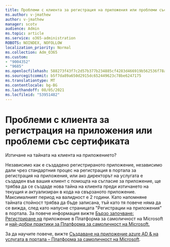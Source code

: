 ```yaml
---
title: Проблеми с клиента за регистрация на приложения или проблеми със сертификата
ms.author: v-jmathew
author: v-jmathew
manager: scotv
audience: Admin
ms.topic: article
ms.service: o365-administration
ROBOTS: NOINDEX, NOFOLLOW
localization_priority: Normal
ms.collection: Adm_O365
ms.custom:
- "9004352"
- "9685"
ms.openlocfilehash: 588273f43f7c2d57b377b234885cf4283d466919b562536f78a64356422f9f9f
ms.sourcegitcommit: b5f7da89a650d2915dc652449623c78be6247175
ms.translationtype: MT
ms.contentlocale: bg-BG
ms.lasthandoff: 08/05/2021
ms.locfileid: "53951482"
---
```

# <a name="app-registration-client-secret-or-certificate-issues"></a>Проблеми с клиента за регистрация на приложения или проблеми със сертификата

Изтичане на тайната на клиента на приложението?

Независимо как е създадено регистрираното приложение, независимо дали чрез стандартния процес на регистрация в портала за регистрация на приложения, или ако директорът на услугата е създаден във вашия клиент с помощта на съгласие за приложение, ще трябва да се създаде нова тайна на клиента преди изтичането на текущия и актуализиран в кода на свързаното приложение. Максималният период на валидност е 2 години. Като напомняне тайната стойност трябва да бъде записана, тъй като тя повече няма да се вижда, след като напусне страницата "Регистрации на приложения" в портала. За повече информация вижте [Бързо започване: Регистриране на](https://docs.microsoft.com/azure/active-directory/develop/quickstart-register-app) приложение в Платформа за самоличност на Microsoft и [най-добри практики за Платформа за самоличност на Microsoft.](https://docs.microsoft.com/azure/active-directory/develop/identity-platform-integration-checklist#security)

За да научите повече, вижте [Създаване на приложение azure AD & на услугата в портала – Платформа за самоличност на Microsoft](https://docs.microsoft.com/azure/active-directory/develop/howto-create-service-principal-portal).
